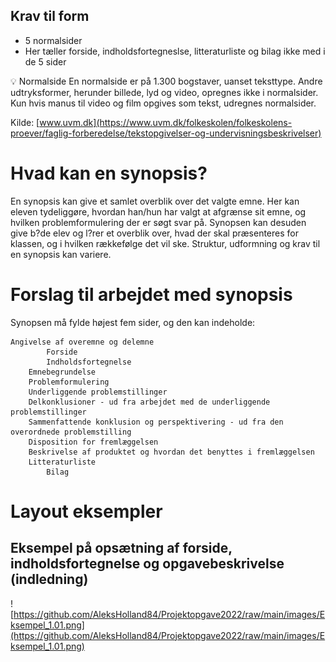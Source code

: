 ## Krav til form

- 5 normalsider
- Her tæller forside, indholdsfortegneslse, litteraturliste og bilag ikke med i de 5 sider

<aside>
💡 Normalside
En normalside er på 1.300 bogstaver, uanset teksttype. Andre udtryksformer, herunder billede, lyd og video, opregnes ikke i normalsider. Kun hvis manus til video og film opgives som tekst, udregnes normalsider.

</aside>

Kilde: [www.uvm.dk](https://www.uvm.dk/folkeskolen/folkeskolens-proever/faglig-forberedelse/tekstopgivelser-og-undervisningsbeskrivelser)

# Hvad kan en synopsis?

En synopsis kan give et samlet overblik over det valgte emne. Her kan eleven tydeliggøre, hvordan han/hun har valgt at afgrænse sit emne, og hvilken problemformulering der er søgt svar på. Synopsen kan desuden give b?de elev og l?rer et overblik over, hvad der skal præsenteres for klassen, og i hvilken rækkefølge det vil ske. Struktur, udformning og krav til en synopsis kan variere.

# Forslag til arbejdet med synopsis

Synopsen må fylde højest fem sider, og den kan indeholde:

```
Angivelse af overemne og delemne
		Forside
		Indholdsfortegnelse
    Emnebegrundelse
    Problemformulering
    Underliggende problemstillinger
    Delkonklusioner - ud fra arbejdet med de underliggende problemstillinger
    Sammenfattende konklusion og perspektivering - ud fra den overordnede problemstilling
    Disposition for fremlæggelsen
    Beskrivelse af produktet og hvordan det benyttes i fremlæggelsen
    Litteraturliste
		Bilag
```

# Layout eksempler

## Eksempel på opsætning af forside, indholdsfortegnelse og opgavebeskrivelse (indledning)

![https://github.com/AleksHolland84/Projektopgave2022/raw/main/images/Eksempel_1.01.png](https://github.com/AleksHolland84/Projektopgave2022/raw/main/images/Eksempel_1.01.png)
